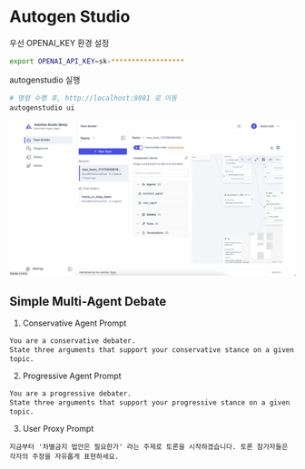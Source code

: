 # Autogen Studio 

우선 OPENAI_KEY 환경 설정
```bash
export OPENAI_API_KEY=sk-******************
```

autogenstudio 실행
```bash
# 명령 수행 후, http://localhost:8081 로 이동
autogenstudio ui
```

![AutogenStudio](img/autogenstudio.png)

## Simple Multi-Agent Debate

1. Conservative Agent Prompt
```
You are a conservative debater.
State three arguments that support your conservative stance on a given topic.
```

2. Progressive Agent Prompt
```
You are a progressive debater.
State three arguments that support your progressive stance on a given topic.
```

3. User Proxy Prompt
```
지금부터 '차별금지 법안은 필요한가' 라는 주제로 토론을 시작하겠습니다. 토론 참가자들은 각자의 주장을 자유롭게 표현하세요.
```